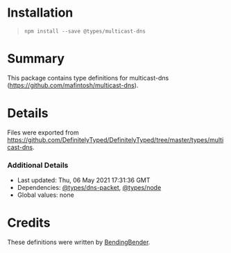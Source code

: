 # Installation
> `npm install --save @types/multicast-dns`

# Summary
This package contains type definitions for multicast-dns (https://github.com/mafintosh/multicast-dns).

# Details
Files were exported from https://github.com/DefinitelyTyped/DefinitelyTyped/tree/master/types/multicast-dns.

### Additional Details
 * Last updated: Thu, 06 May 2021 17:31:36 GMT
 * Dependencies: [@types/dns-packet](https://npmjs.com/package/@types/dns-packet), [@types/node](https://npmjs.com/package/@types/node)
 * Global values: none

# Credits
These definitions were written by [BendingBender](https://github.com/BendingBender).
